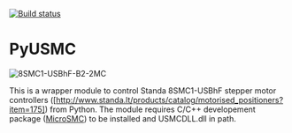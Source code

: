 [![Build status](https://ci.appveyor.com/api/projects/status/aweo0ygucuga7do7?svg=true)](https://ci.appveyor.com/project/ardiloot/pyusmc)

# PyUSMC

![8SMC1-USBhF-B2-2MC](http://standa.lt/images/graphics/1244641848.jpg)

This is a wrapper module to control Standa 8SMC1-USBhF stepper motor
controllers ([http://www.standa.lt/products/catalog/motorised_positioners?item=175])
from Python. The module requires C/C++ developement package ([MicroSMC](http://www.standa.lt/files/usb/MicroSMC.zip)) to be
installed and USMCDLL.dll in path.